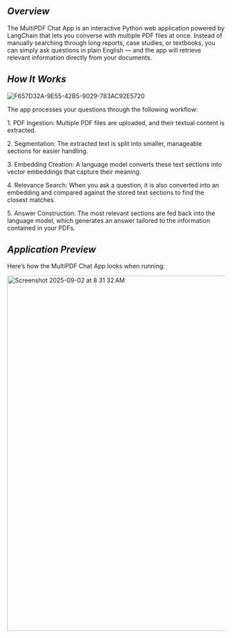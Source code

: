 *Overview*
------------

The MultiPDF Chat App is an interactive Python web application powered by LangChain that lets you converse with multiple PDF files at once. Instead of manually searching through long reports, case studies, or textbooks, you can simply ask questions in plain English — and the app will retrieve relevant information directly from your documents.

*How It Works*
------------
![F657D32A-9E55-42B5-9029-783AC92E5720](https://github.com/user-attachments/assets/be06e763-7791-455b-b122-c25562d854cf)


The app processes your questions through the following workflow:

1.⁠ ⁠PDF Ingestion: Multiple PDF files are uploaded, and their textual content is extracted.

2.⁠ ⁠Segmentation: The extracted text is split into smaller, manageable sections for easier handling.

3.⁠ ⁠Embedding Creation: A language model converts these text sections into vector embeddings that capture their meaning.

4.⁠ ⁠Relevance Search: When you ask a question, it is also converted into an embedding and compared against the stored text sections to find the closest matches.

5.⁠ ⁠Answer Construction: The most relevant sections are fed back into the language model, which generates an answer tailored to the information contained in your PDFs.  

*Application Preview* 
------------
Here’s how the MultiPDF Chat App looks when running:

<img width="1463" height="821" alt="Screenshot 2025-09-02 at 8 31 32 AM" src="https://github.com/user-attachments/assets/b74919e2-5efa-47c6-bf0c-73db559829be" />




